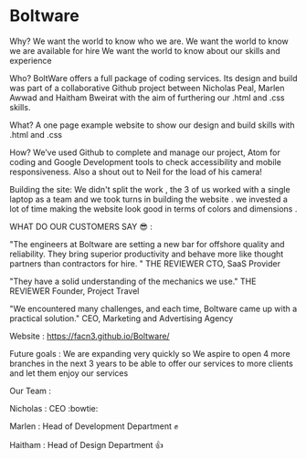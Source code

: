 # Boltware

Why?
We want the world to know who we are.
We want the world to know we are available for hire
We want the world to know about our skills and experience

Who?
BoltWare offers a full package of coding services.  Its design and build was part of a collaborative Github project between Nicholas Peal, Marlen Awwad and Haitham Bweirat with the aim of furthering our .html and .css skills.

What?
A one page example website to show our design and build skills with .html and .css

How?
We’ve used Github to complete and manage our project, Atom for coding and Google Development tools to check accessibility and mobile responsiveness. Also a shout out to Neil for the load of his camera!

Building the site:
We didn't split the work , the 3 of us worked with a single laptop as a team and we took turns in building the website .
we invested a lot of time making the website look good in terms of colors and dimensions . 

WHAT DO OUR CUSTOMERS SAY :sunglasses: :

"The engineers at Boltware are setting a new bar for offshore quality and reliability. They bring superior productivity and behave more like thought partners than contractors for hire. " THE REVIEWER CTO, SaaS Provider

"They have a solid understanding of the mechanics we use." THE REVIEWER Founder, Project Travel

"We encountered many challenges, and each time, Boltware came up with a practical solution." CEO, Marketing and Advertising Agency

Website : https://facn3.github.io/Boltware/

Future goals : We are expanding very quickly so We aspire to open 4 more branches in the next 3 years to be able to offer our services to more clients and let them enjoy our services

Our Team : 

Nicholas : CEO :bowtie:

Marlen : Head of Development Department :fist:

Haitham : Head of Design Department :+1:








